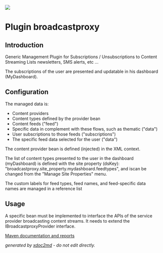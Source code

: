 ![](https://dev.lutece.paris.fr/jenkins/buildStatus/icon?job=plugin-broadcastproxy-deploy)
# Plugin broadcastproxy

## Introduction

Generic Management Plugin for Subscriptions / Unsubscriptions to Content Streaming Lists newsletters, SMS alerts, etc ...

The subscriptions of the user are presented and updatable in his dashboard (MyDashboard).

## Configuration

The managed data is:

 
* Content providers
* Content types defined by the provider bean
* Content feeds ("feed")
* Specific data in complement with these flows, such as thematic ("data")
* User subscriptions to those feeds ("subscriptions")
* The specific feed data selected for the user ("data")

The content provider bean is defined (injected) in the XML context.

The list of content types presented to the user in the dashboard (myDashboard) is defined with the site property (dsKey): "broadcastproxy.site_property.mydashboard.feedtypes", and iscan be changed from the "Manage Site Properties" menu.

The custom labels for feed types, feed names, and feed-specific data names are managed in a reference list

## Usage

A specific bean must be implemented to interface the APIs of the service provider broadcasting content streams. It needs to extend the IBroadcastproxyProvider interface.


[Maven documentation and reports](https://dev.lutece.paris.fr/plugins/plugin-broadcastproxy/)



 *generated by [xdoc2md](https://github.com/lutece-platform/tools-maven-xdoc2md-plugin) - do not edit directly.*